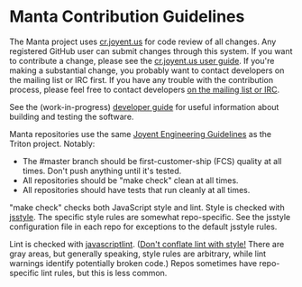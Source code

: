 <!--
    This Source Code Form is subject to the terms of the Mozilla Public
    License, v. 2.0. If a copy of the MPL was not distributed with this
    file, You can obtain one at http://mozilla.org/MPL/2.0/.
-->

<!--
    Copyright 2019 Joyent, Inc.
-->

# Manta Contribution Guidelines

The Manta project uses [cr.joyent.us](https://cr.joyent.us) for code review of
all changes.  Any registered GitHub user can submit changes through this system.
If you want to contribute a change, please see the [cr.joyent.us user
guide](https://github.com/joyent/joyent-gerrit/blob/master/docs/user/README.md).
If you're making a substantial change, you probably want to contact developers
on the mailing list or IRC first.  If you have any trouble with the contribution
process, please feel free to contact developers [on the mailing list or
IRC](README.md#community).

See the (work-in-progress) [developer guide](docs/dev-notes.md) for useful
information about building and testing the software.

Manta repositories use the same [Joyent Engineering
Guidelines](https://github.com/joyent/eng/blob/master/docs/index.md) as
the Triton project.  Notably:

* The #master branch should be first-customer-ship (FCS) quality at all times.
  Don't push anything until it's tested.
* All repositories should be "make check" clean at all times.
* All repositories should have tests that run cleanly at all times.

"make check" checks both JavaScript style and lint.  Style is checked with
[jsstyle](https://github.com/davepacheco/jsstyle).  The specific style rules are
somewhat repo-specific.  See the jsstyle configuration file in each repo for
exceptions to the default jsstyle rules.

Lint is checked with
[javascriptlint](https://github.com/davepacheco/javascriptlint).  ([Don't
conflate lint with
style!](http://dtrace.org/blogs/dap/2011/08/23/javascriptlint/)  There are gray
areas, but generally speaking, style rules are arbitrary, while lint warnings
identify potentially broken code.)  Repos sometimes have repo-specific lint
rules, but this is less common.
